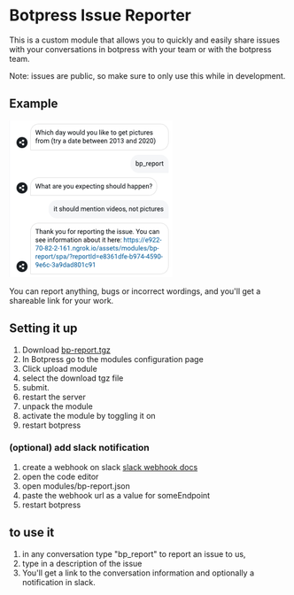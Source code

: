 # Botpress Issue Reporter

This is a custom module that allows you to quickly and easily share issues with your conversations in botpress with your team or with the botpress team. 

Note: issues are public, so make sure to only use this while in development.

## Example 
![Botpress Custom Module Template](readme-banner.png)

You can report anything, bugs or incorrect wordings, and you'll get a shareable link for your work.

## Setting it up
1. Download [bp-report.tgz](./custom_module/bp-report.tgz)
2. In Botpress go to the modules configuration page
3. Click upload module
4. select the download tgz file
5. submit.
6. restart the server
7. unpack the module
8. activate the module by toggling it on
9. restart botpress

### (optional) add slack notification
1. create a webhook on slack [slack webhook docs](https://api.slack.com/messaging/webhooks)
2. open the code editor
3. open modules/bp-report.json
4. paste the webhook url as a value for someEndpoint
5. restart botpress

## to use it
1. in any conversation type "bp_report" to report an issue to us,
2. type in a description of the issue
3. You'll get a link to the conversation information and optionally a notification in slack.


